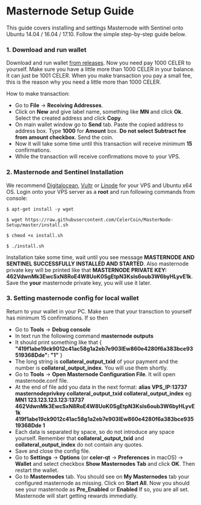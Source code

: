 # Masternode Setup Guide

This guide covers installing and  settings Masternode with Sentinel onto Ubuntu 14.04 / 16.04 / 17.10. Follow the simple step-by-step guide below. 

### 1. Download and run wallet

Download and run wallet [from releases](https://github.com/CelerCoin/celer/releases).
Now you need pay 1000 CELER to yourself. Make sure you have a little more than 1000 CELER in your balance. It can just be 1001 CELER. When you make
transaction you pay a small fee, this is the reason why you need
a little more than 1000 CELER.

How to make transaction:
- Go to **File** -> **Receiving Addresses**.
- Click on **New** and give label name, something like
**MN** and click **Ok**. Select the created address and click
**Copy**.
- On main wallet window go to **Send** tab. Paste the copied
address to address box. Type **1000** for **Amount** box. **Do not select Subtract fee from amount checkbox**. Send the coin.
- Now it will take some time until this transaction will receive minimum **15** confirmations.
- While the transaction will receive confirmations move to your VPS.

### 2. Masternode and Sentinel Installation

We recommend [Digitalocean](http://digitalocean.com), [Vultr](https://www.vultr.com) or [Linode](https://www.linode.com) for your VPS and Ubuntu x64 OS. Login onto your VPS server as a **root** and run following commands from console:

    $ apt-get install -y wget

    $ wget https://raw.githubusercontent.com/CelerCoin/MasterNode-Setup/master/install.sh

    $ chmod +x install.sh

    $ ./install.sh

Installation take some time, wait until you see message **MASTERNODE AND SENTINEL SUCCESSFULLY INSTALLED AND STARTED**. Also masternode private key will be printed like that **MASTERNODE PRIVATE KEY: 462VdwnMk3EwcSxN8RoE4W8UoK0SgEtpN3KsIs6oub3W6byHLyvE1k**. Save the **your** masternode private key, you will use it later.

### 3. Setting masternode config for local wallet

Return to your wallet in your PC. Make sure that your transction to yourself has minimum 15 confirmations. If so then
- Go to **Tools** -> **Debug console**
- In text run the following command **masternode outputs**
- It should print something like that
    {
        **"419f1abe19ck9012c41ac58g1a2eb7e903lEw860e4280f6a383bce93519368Dde": "1"**
    }
- The long string is **collateral_output_txid** of your payment and the number is **collateral_output_index**. You will use them shortly.
- Go to **Tools** -> **Open Masternode Configuration File**. It will open masternode.conf file.
- At the end of file add you data in the next format:
    **alias VPS_IP:13737 masternodeprivkey collateral_output_txid collateral_output_index** eg
    **MN1 123.123.123.123:13737 462VdwnMk3EwcSxN8RoE4W8UoK0SgEtpN3KsIs6oub3W6byHLyvE1k 419f1abe19ck9012c41ac58g1a2eb7e903lEw860e4280f6a383bce93519368Dde 1**
- Each data is separated by space, so do not introduce any space yourself. Remember that **collateral_output_txid** and **collateral_output_index** do not contain any quotes.
- Save and close the config file. 
- Go to **Settings** -> **Options** (or **celer-qt** -> **Preferences** in macOS) -> **Wallet** and select checkbox **Show Masternodes Tab** and click **OK**. Then restart the wallet.
- Go to **Masternodes** tab. You should see on **My Masternodes** tab your configured masternode as missing. Click on **Start All**. Now you should see your masternode as **Pre_Enabled** or **Enabled** If so, you are all set. Masternode will start getting rewards immediatly.

